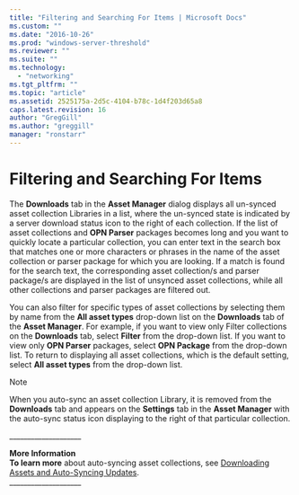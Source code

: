 ```yaml
---
title: "Filtering and Searching For Items | Microsoft Docs"
ms.custom: ""
ms.date: "2016-10-26"
ms.prod: "windows-server-threshold"
ms.reviewer: ""
ms.suite: ""
ms.technology: 
  - "networking"
ms.tgt_pltfrm: ""
ms.topic: "article"
ms.assetid: 2525175a-2d5c-4104-b78c-1d4f203d65a8
caps.latest.revision: 16
author: "GregGill"
ms.author: "greggill"
manager: "ronstarr"
---
```

# Filtering and Searching For Items
The **Downloads** tab in the **Asset Manager** dialog displays all un-synced asset collection Libraries in a list, where the un-synced state is indicated by a server download status icon to the right of each collection. If the list of asset collections and **OPN Parser** packages becomes long and you want to quickly locate a particular collection, you can enter text in the search box that matches one or more characters or phrases in the name of the asset collection or parser package for which you are looking. If a match is found for the search text, the corresponding asset collection/s and parser package/s are displayed in the list of unsynced asset collections, while all other collections and parser packages are filtered out.  
  
 You can also filter for specific types of asset collections by selecting them by name from the **All asset types** drop-down list on the **Downloads** tab of the **Asset Manager**. For example, if you want to view only Filter collections on the **Downloads** tab, select **Filter** from the drop-down list. If you want to view only **OPN Parser** packages, select **OPN Package** from the drop-down list. To return to displaying all asset collections, which is the default setting, select **All asset types** from the drop-down list.  
  
> [!NOTE]
>  When you auto-sync an asset collection Library, it is removed from the **Downloads** tab and appears on the **Settings** tab in the **Asset Manager** with the auto-sync status icon displaying to the right of that particular collection.  
  
 ___________________\_  
  
 **More Information**   
 **To learn more** about auto-syncing asset collections, see [Downloading Assets and Auto-Syncing Updates](../messageanalyzer_content/downloading-assets-and-auto-syncing-updates.md).   
___________________\_